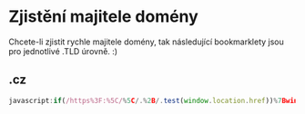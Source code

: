 # Zjistění majitele domény

Chcete-li zjistit rychle majitele domény, tak následující bookmarklety jsou pro jednotlivé .TLD úrovně. :)

## .cz

```JavaScript
javascript:if(/https%3F:%5C/%5C/.%2B/.test(window.location.href))%7Bwindow.open(%27https://www.nic.cz/whois/domain/%27 %2B encodeURIComponent(window.location.hostname.replace('www.','')), %27_blank%27)%7D
```
